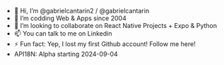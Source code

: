 - 👋 Hi, I’m @gabrielcantarin2 / @gabrielcantarin
- 👀 I’m codding Web & Apps since 2004
- 💞️ I’m looking to collaborate on React Native Projects + Expo & Python
- 📫 You can talk to me on Linkedin
- ⚡ Fun fact: Yep, I lost my first Github account! Follow me here!
- API18N: Alpha starting 2024-09-04

<!---
gabrielcantarin2/gabrielcantarin2 is a ✨ special ✨ repository because its `README.md` (this file) appears on your GitHub profile.
You can click the Preview link to take a look at your changes.
--->
